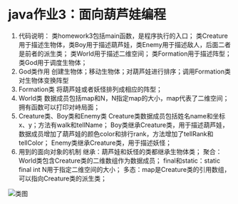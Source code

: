 # java作业3：面向葫芦娃编程

1. 代码说明：
    类homework3包括main函数，是程序执行的入口；
    类Creature用于描述生物体，类Boy用于描述葫芦娃，类Enemy用于描述敌人，后面二者是前者的派生类；
    类World用于描述二维空间；
	类Formation用于描述阵型；
	类God用于调度生物体；
2. God类作用
	创建生物体；移动生物体；对葫芦娃进行排序；调用Formation类对生物体变换阵型
3. Formation类
	将葫芦娃或者妖怪排列成相应的阵型；
4. World类
    数据成员包括map和N，N指定map的大小，map代表了二维空间；拥有函数可以打印对峙局面；
5. Creature类、Boy类和Enemy类
    Creature类数据成员包括姓名name和坐标x、y；方法有walk和tellName；	Boy类继承Creature类，用于描述葫芦娃，数据成员增加了葫芦娃的颜色color和排行rank，方法增加了tellRank和tellColor；
	Enemy类继承Creature类，用于描述妖怪；
6. 用到的面向对象的机制
	继承：葫芦娃和妖怪的类都继承生物体类；
	聚合：World类包含Creature类的二维数组作为数据成员；
	final和static：static final int N用于指定二维空间的大小；
	多态：map是Creature类的引用数组，可以指向Creature类的派生类；

![类图](https://github.com/NJULY/myCode/blob/master/umlGraph1.png)

